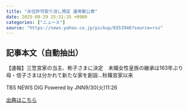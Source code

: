 ```yaml
---
title: "永住許可取り消し規定 運用案公表"
date: 2025-09-29 15:31:35 +0900
categories: ["ニュース"]
source: "https://news.yahoo.co.jp/pickup/6553946?source=rss"
---
```


## 記事本文（自動抽出）
<div><div class="sc-1t7ra5j-6 hhriyT"><p class="sc-1t7ra5j-7 casbUp">【速報】三笠宮家の当主、彬子さまに決定　未婚女性皇族の継承は163年ぶり　母・信子さまは分かれて新たな家を創設…秋篠宮家以来</p><p class="sc-1t7ra5j-8 bVxZvL"><span class="sc-1t7ra5j-9 dIJJqB">TBS NEWS DIG Powered by JNN</span><time><span class="sc-1t7ra5j-10 cfHAOL">9/30(火)</span><span class="sc-1t7ra5j-10 cfHAOL">11:26</span></time></p></div></div>

[出典はこちら](https://news.yahoo.co.jp/pickup/6553946?source=rss)
